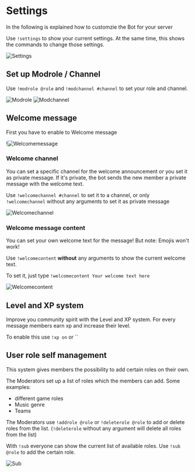 # Settings
In the following is explained how to customzie the Bot for your server

Use `!settings` to show your current settings. At the same time, this shows the commands to change those settings.

![Settings](http://i.imgur.com/8iRxOd7.png)


## Set up Modrole / Channel
Use `!modrole @role` and `!modchannel #channel` to set your role and channel.

![Modrole](http://i.imgur.com/SMv4tU8.png) ![Modchannel](http://i.imgur.com/Uv0jHyI.png)



## Welcome message

First you have to enable to Welcome message 

!![Welcomemessage](http://i.imgur.com/o7bR4u1.png)


### Welcome channel

You can set a specific channel for the welcome announcement or you set it as private message.
If it's private, the bot sends the new member a private message with the welcome text.

Use `!welcomechannel #channel` to set it to a channel, or only `!welcomechannel` without any arguments to set it as private message

![Welcomechannel](http://i.imgur.com/sRNrjI0.png)


### Welcome message content

You can set your own welcome text for the message! But note: Emojis won't work!

Use `!welcomecontent` **without** any arguments to show the current welcome text.

To set it, just type `!welcomecontent Your welcome text here`

![Welcomecontent](http://i.imgur.com/sl2dQHt.png)


## Level and XP system

Improve you community spirit with the Level and XP system. For every message members earn xp and increase their level.

To enable this use `!xp on` or ``


## User role self management

This system gives members the possibility to add certain roles on their own.

The Moderators set up a list of roles which the members can add.
Some examples:
  * different game roles
  * Music genre
  * Teams
  
The Moderators use `!addrole @role` or `!deleterole @role` to add or delete roles from the list. (`!deleterole` without any argument will delete all roles from the list)  

With `!sub` everyone can show the current list of available roles.
Use `!sub @role` to add the certain role.

![Sub](http://i.imgur.com/SbExwwI.png)

